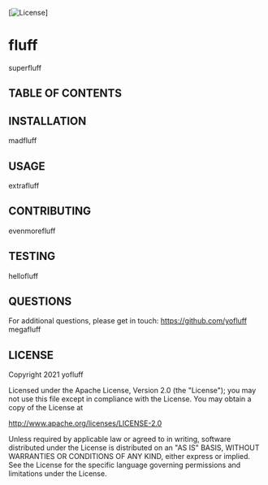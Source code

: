 [![License](https://img.shields.io/badge/License-Apache%202.0-blue.svg)]
# fluff

superfluff

## TABLE OF CONTENTS

## INSTALLATION

madfluff
 
## USAGE

extrafluff
 
## CONTRIBUTING

evenmorefluff

## TESTING

hellofluff


## QUESTIONS
For additional questions, please get in touch:
https://github.com/yofluff
megafluff

## LICENSE
Copyright 2021 yofluff

Licensed under the Apache License, Version 2.0 (the "License");
you may not use this file except in compliance with the License.
You may obtain a copy of the License at

http://www.apache.org/licenses/LICENSE-2.0

Unless required by applicable law or agreed to in writing, software
distributed under the License is distributed on an "AS IS" BASIS,
WITHOUT WARRANTIES OR CONDITIONS OF ANY KIND, either express or implied.
See the License for the specific language governing permissions and
limitations under the License.